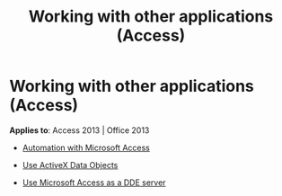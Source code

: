 ﻿---
title: Working with other applications (Access)
TOCTitle: Working with Other Applications
ms:assetid: 39e189d2-1e50-4de7-af8c-591aa5b9e56d
ms:mtpsurl: https://msdn.microsoft.com/library/Dn124391(v=office.15)
ms:contentKeyID: 52072025
ms.date: 10/16/2018
mtps_version: v=office.15
---

# Working with other applications (Access)

**Applies to**: Access 2013 | Office 2013

- [Automation with Microsoft Access](automation-with-microsoft-access.md)

- [Use ActiveX Data Objects](using-activex-data-objects.md)

- [Use Microsoft Access as a DDE server](use-microsoft-access-as-a-dde-server.md)



